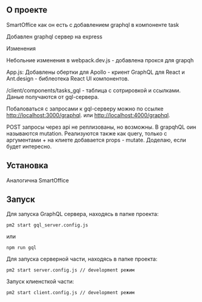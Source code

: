 ## О проекте

SmartOffice как он есть с добавлением graphql в компоненте task

Добавлен graphql сервер на express

Изменения

Небольние изменения в webpack.dev.js - добавлена прокся для grapqh 

App.js: Добавлены обертки для Apollo - криент GraphQL для React и Ant.design - библеотека React UI компонентов.

/client/components/tasks_gql - таблица с сотрировкой и ссылками. Даные получаются от gql-сервера.

Побаловаться с запросами к gql-серверу можно по ссылке [http://localhost:3000/graphql](http://localhost:3000/graphql). или [http://localhost:4000/graphql](http://localhost:4000/graphql).

POST запросы через api не реплизованы, но возможны. В grapqhQL оин называются mutation. Реализуются также как query, только с аргументами + на клиете добавается props - mutate. Доделаю, если будет интересно.

## Установка

Аналогична SmartOffice

## Запуск

Для запуска GraphQL сервера, находясь в папке проекта:

```shell
pm2 start gql_server.config.js 
```
или 

```shell
npm run gql
```

Для запуска серверной части, находясь в папке проекта:

```shell
pm2 start server.config.js // development режим
```

Запуск клиенсткой части:

```shell
pm2 start client.config.js // development режим
```

